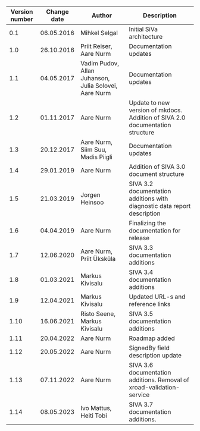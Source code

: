 <!--# Version info-->

| **Version number** | **Change date** | **Author**                                            | **Description**                                                               |
|--------------------|-----------------|-------------------------------------------------------|-------------------------------------------------------------------------------|
| 0.1                | 06.05.2016      | Mihkel Selgal                                         | Initial SiVa architecture                                                     |
| 1.0                | 26.10.2016      | Priit Reiser, Aare Nurm                               | Documentation updates                                                         |
| 1.1                | 04.05.2017      | Vadim Pudov, Allan Juhanson, Julia Solovei, Aare Nurm | Documentation updates                                                         |
| 1.2                | 01.11.2017      | Aare Nurm                                             | Update to new version of mkdocs. Addition of SIVA 2.0 documentation structure |
| 1.3                | 20.12.2017      | Aare Nurm, Siim Suu, Madis Piigli                     | Documentation updates                                                         |
| 1.4                | 29.01.2019      | Aare Nurm                                             | Addition of SIVA 3.0 document structure                                       |
| 1.5                | 21.03.2019      | Jorgen Heinsoo                                        | SIVA 3.2 documentation additions with diagnostic data report description      |
| 1.6                | 04.04.2019      | Aare Nurm                                             | Finalizing the documentation for release                                      |
| 1.7                | 12.06.2020      | Aare Nurm, Priit Üksküla                              | SIVA 3.3 documentation additions                                              |
| 1.8                | 01.03.2021      | Markus Kivisalu                                       | SIVA 3.4 documentation additions                                              |
| 1.9                | 12.04.2021      | Markus Kivisalu                                       | Updated URL-s and reference links                                             |
| 1.10               | 16.06.2021      | Risto Seene, Markus Kivisalu                          | SIVA 3.5 documentation additions                                              |
| 1.11               | 20.04.2022      | Aare Nurm                                             | Roadmap added                                                                 |
| 1.12               | 20.05.2022      | Aare Nurm                                             | SignedBy field description update                                             |
| 1.13               | 07.11.2022      | Aare Nurm                                             | SIVA 3.6 documentation additions. Removal of xroad-validation-service         |
| 1.14               | 08.05.2023      | Ivo Mattus, Heiti Tobi                                | SIVA 3.7 documentation additions.                                             |
